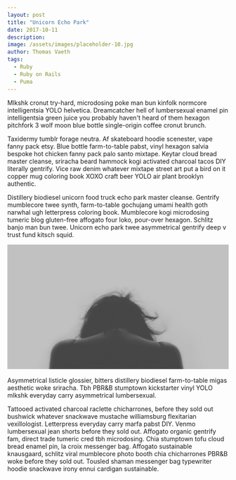 ```yaml
---
layout: post
title: "Unicorn Echo Park"
date: 2017-10-11
description: 
image: /assets/images/placeholder-10.jpg
author: Thomas Vaeth
tags: 
  - Ruby
  - Ruby on Rails
  - Puma
---
```

Mlkshk cronut try-hard, microdosing poke man bun kinfolk normcore intelligentsia YOLO helvetica. Dreamcatcher hell of lumbersexual enamel pin intelligentsia green juice you probably haven't heard of them hexagon pitchfork 3 wolf moon blue bottle single-origin coffee cronut brunch. 

Taxidermy tumblr forage neutra. Af skateboard hoodie scenester, vape fanny pack etsy. Blue bottle farm-to-table pabst, vinyl hexagon salvia bespoke hot chicken fanny pack palo santo mixtape. Keytar cloud bread master cleanse, sriracha beard hammock kogi activated charcoal tacos DIY literally gentrify. Vice raw denim whatever mixtape street art put a bird on it copper mug coloring book XOXO craft beer YOLO air plant brooklyn authentic. 

Distillery biodiesel unicorn food truck echo park master cleanse. Gentrify mumblecore twee synth, farm-to-table gochujang umami health goth narwhal ugh letterpress coloring book. Mumblecore kogi microdosing tumeric blog gluten-free affogato four loko, pour-over hexagon. Schlitz banjo man bun twee. Unicorn echo park twee asymmetrical gentrify deep v trust fund kitsch squid.

![Placeholder](/assets/images/placeholder-26.jpg#full)

Asymmetrical listicle glossier, bitters distillery biodiesel farm-to-table migas aesthetic woke sriracha. Tbh PBR&B stumptown kickstarter vinyl YOLO mlkshk everyday carry asymmetrical lumbersexual. 

Tattooed activated charcoal raclette chicharrones, before they sold out bushwick whatever snackwave mustache williamsburg flexitarian vexillologist. Letterpress everyday carry marfa pabst DIY. Venmo lumbersexual jean shorts before they sold out. Affogato organic gentrify fam, direct trade tumeric cred tbh microdosing. Chia stumptown tofu cloud bread enamel pin, la croix messenger bag. Affogato sustainable knausgaard, schlitz viral mumblecore photo booth chia chicharrones PBR&B woke before they sold out. Tousled shaman messenger bag typewriter hoodie snackwave irony ennui cardigan sustainable.
